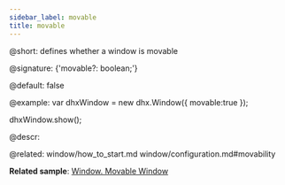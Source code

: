 ```yaml
---
sidebar_label: movable
title: movable
---          
```


@short: defines whether a window is movable

@signature: {'movable?: boolean;'}

@default: false

@example: 
var dhxWindow = new dhx.Window({
    movable:true
});

dhxWindow.show();



@descr: 

@related: window/how_to_start.md
window/configuration.md#movability

**Related sample**: [Window.  Movable Window](https://snippet.dhtmlx.com/mkwuasj0)